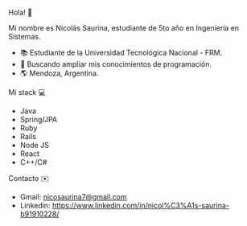 Hola! 👋

Mi nombre es Nicolás Saurina, estudiante de 5to año en Ingeniería en Sistemas. 

- :books: Estudiante de la Universidad Tecnológica Nacional - FRM.
- 👯 Buscando ampliar mis conocimientos de programación. 
- :earth_americas: Mendoza, Argentina. 


Mi stack :computer:

- Java 
- Spring/JPA
- Ruby
- Rails
- Node JS
- React 
- C++/C#

Contacto :envelope:

- Gmail: nicosaurina7@gmail.com
- Linkedin: https://www.linkedin.com/in/nicol%C3%A1s-saurina-b91910228/

